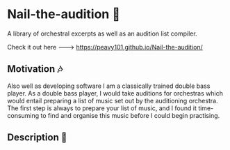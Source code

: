 # Nail-the-audition 🎻
 A library of orchestral excerpts as well as an audition list compiler.

 Check it out here ---> https://peavy101.github.io/Nail-the-audition/

 ## Motivation 🎶
Also well as developing software I am a classically trained double bass player. As a double bass player, I would take auditions for orchestras which would entail preparing a list of music set out by the auditioning orchestra. The first step is always to prepare your list of music, and I found it time-consuming to find and organise this music before I could begin practising.

## Description 🎹
